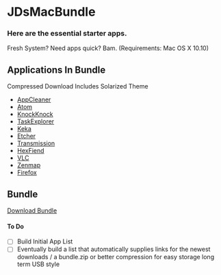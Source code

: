 # JDsMacBundle

### Here are the essential starter apps.
Fresh System? Need apps quick? Bam.
(Requirements: Mac OS X 10.10)

## Applications In Bundle
Compressed Download Includes Solarized Theme
- [AppCleaner](https://freemacsoft.net/appcleaner/)
- [Atom](https://atom.io/)
- [KnockKnock](https://objective-see.com/products/knockknock.html)
- [TaskExplorer](https://objective-see.com/products/taskexplorer.html)
- [Keka](https://www.keka.io/en/)
- [Etcher](https://etcher.io/)
- [Transmission](https://transmissionbt.com/download/)
- [HexFiend](https://ridiculousfish.com/hexfiend/)
- [VLC](https://www.videolan.org/vlc/)
- [Zenmap](https://nmap.org/download.html)
- [Firefox](https://www.mozilla.org/en-US/firefox/new/)

## Bundle
[Download Bundle]()

#### To Do
- [ ] Build Initial App List
- [ ] Eventually build a list that automatically supplies links for the newest downloads / a bundle.zip or better compression for easy storage long term USB style
